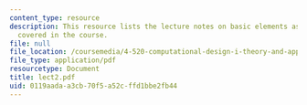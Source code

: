 ```yaml
---
content_type: resource
description: This resource lists the lecture notes on basic elements as per the topics
  covered in the course.
file: null
file_location: /coursemedia/4-520-computational-design-i-theory-and-applications-fall-2005/0119aadaa3cb70f5a52cffd1bbe2fb44_lect2.pdf
file_type: application/pdf
resourcetype: Document
title: lect2.pdf
uid: 0119aada-a3cb-70f5-a52c-ffd1bbe2fb44
---
```

